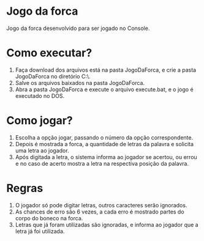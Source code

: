 # Jogo da forca
Jogo da forca desenvolvido para ser jogado no Console.

# Como executar?
1. Faça download dos arquivos está na pasta JogoDaForca, e crie a pasta JogoDaForca no diretório C:\\.
2. Salve os arquivos baixados na pasta JogoDaForca.
3. Abra a pasta JogoDaForca e execute o arquivo execute.bat, e o jogo é executado no DOS.

# Como jogar?
1. Escolha a opção jogar, passando o número da opção correspondente.
2. Depois é mostrada a forca, a quantidade de letras da palavra e solicita uma letra ao jogador.
3. Após digitada a letra, o sistema informa ao jogador se acertou, ou errou e no caso de acerto mostra a letra na respectiva posição da palavra.

# Regras
1. O jogador só pode digitar letras, outros caracteres serão ignorados.
2. As chances de erro são 6 vezes, a cada erro é mostrado partes do corpo do boneco na forca.
3. Letras que já foram utilizadas são ignoradas, e informa ao jogador que a letra já foi utilizada.
